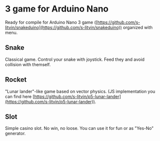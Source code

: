 
# 3 game for Arduino Nano 
Ready for compile for Arduino Nano 3 game ([https://github.com/s-litvin/snakeduino](https://github.com/s-litvin/snakeduino)) organized with menu.

## Snake 
Classical game. Control your snake with joystick. Feed they and avoid collision with themself.

## Rocket
"Lunar lander"-like game based on vector physics. (JS implementation you can find here [https://github.com/s-litvin/p5-lunar-lander](https://github.com/s-litvin/p5-lunar-lander)). 

## Slot  
  
Simple casino slot. No win, no loose. You can use it for fun or as "Yes-No" generator.
